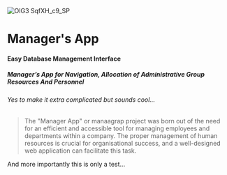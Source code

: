 ![OIG3 SqfXH_c9_SP](https://github.com/MisumiMakoto/manaagrap/assets/123203080/391db877-eeca-4add-b68f-79ba1751c7c6)

# Manager's App

#### Easy Database Management Interface 
##### **M**anager’s **A**pp for **N**avigation, **A**llocation of **A**dministrative **G**roup **R**esources **A**nd **P**ersonnel
###### *Yes to make it extra complicated but sounds cool...*

> The "Manager App" or manaagrap project was born out of the need for an efficient and accessible tool for managing employees and departments within a company.
> The proper management of human resources is crucial for organisational success, and a well-designed web application can facilitate this task.

And more importantly this is only a test...
